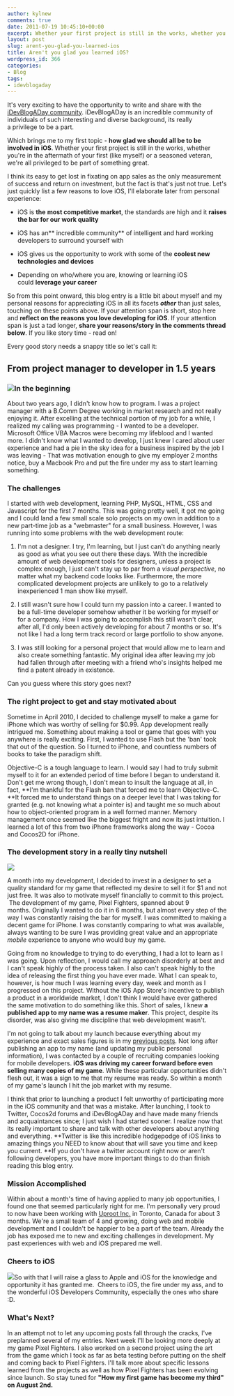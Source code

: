 ```yaml
---
author: kylnew
comments: true
date: 2011-07-19 10:45:10+00:00
excerpt: Whether your first project is still in the works, whether you're in the aftermath of your first (like myself) or a seasoned veteran, we're all privileged to be part of something great.
layout: post
slug: arent-you-glad-you-learned-ios
title: Aren't you glad you learned iOS?
wordpress_id: 366
categories:
- Blog
tags:
- idevblogaday
---
```


It's very exciting to have the opportunity to write and share with the [iDevBlogADay community](http://idevblogaday.com/). iDevBlogADay is an incredible community of individuals of such interesting and diverse background, its really a privilege to be a part.

Which brings me to my first topic - **how glad we should all be to be involved in iOS**. Whether your first project is still in the works, whether you're in the aftermath of your first (like myself) or a seasoned veteran, we're all privileged to be part of something great.<!-- more -->

I think its easy to get lost in fixating on app sales as the only measurement of success and return on investment, but the fact is that's just not true. Let's just quickly list a few reasons to love iOS, I'll elaborate later from personal experience:



	
  * iOS is **the** **most competitive market**, the standards are high and it **raises the bar for our work quality**

	
  * iOS has an** incredible community** of intelligent and hard working developers to surround yourself with

	
  * iOS gives us the opportunity to work with some of the **coolest new technologies and devices**

	
  * Depending on who/where you are, knowing or learning iOS could **leverage your career**


So from this point onward, this blog entry is a little bit about myself and my personal reasons for appreciating iOS in all its facets _**other**_ than just sales, touching on these points above. If your attention span is short, stop here and **reflect on the reasons you love developing for iOS**. If your attention span is just a tad longer, **share your reasons/story in the comments thread below**. If you like story time - read on!

Every good story needs a snappy title so let's call it:


## From project manager to developer in 1.5 years




### [![](http://kylnew.com/wp-content/uploads/2011/07/Moss___The_IT_Crowd_by_traumtaenzer1-150x150.jpg)](http://kylnew.com/wp-content/uploads/2011/07/Moss___The_IT_Crowd_by_traumtaenzer1.jpg)In the beginning


About two years ago, I didn't know how to program. I was a project manager with a B.Comm Degree working in market research and not really enjoying it. After excelling at the technical portion of my job for a while, I realized my calling was programming - I wanted to be a developer. Microsoft Office VBA Macros were becoming my lifeblood and I wanted more. I didn't know what I wanted to develop, I just knew I cared about user experience and had a pie in the sky idea for a business inspired by the job I was leaving - That was motivation enough to give my employer 2 months notice, buy a Macbook Pro and put the fire under my ass to start learning something.


### The challenges


I started with web development, learning PHP, MySQL, HTML, CSS and Javascript for the first 7 months. This was going pretty well, it got me going and I could land a few small scale solo projects on my own in addition to a new part-time job as a "webmaster" for a small business. However, I was running into some problems with the web development route:



	
  1. I'm not a designer. I try, I'm learning, but I just can't do anything nearly as good as what you see out there these days. With the incredible amount of web development tools for designers, unless a project is complex enough, I just can't stay up to par from a _visual perspective_, no matter what my backend code looks like. Furthermore, the more complicated development projects are unlikely to go to a relatively inexperienced 1 man show like myself.

	
  2. I still wasn't sure how I could turn my passion into a career. I wanted to be a full-time developer somehow whether it be working for myself or for a company. How I was going to accomplish this still wasn't clear, after all, I'd only been actively developing for about 7 months or so. It's not like I had a long term track record or large portfolio to show anyone.

	
  3. I was still looking for a personal project that would allow me to learn and also create something fantastic. My original idea after leaving my job had fallen through after meeting with a friend who's insights helped me find a patent already in existence.




Can you guess where this story goes next?




### The right project to get and stay motivated about


Sometime in April 2010, I decided to challenge myself to make a game for iPhone which was worthy of selling for $0.99. App development really intrigued me. Something about making a tool or game that goes with you anywhere is really exciting. First, I wanted to use Flash but the 'ban' took that out of the question. So I turned to iPhone, and countless numbers of books to take the paradigm shift.

Objective-C is a tough language to learn. I would say I had to truly submit myself to it for an extended period of time before I began to understand it. Don't get me wrong though, I don't mean to insult the language at all, in fact, **I'm thankful for the Flash ban that forced me to learn Objective-C. **It forced me to understand things on a deeper level that I was taking for granted (e.g. not knowing what a pointer is) and taught me so much about how to object-oriented program in a well formed manner. Memory management once seemed like the biggest fright and now its just intuition. I learned a lot of this from two iPhone frameworks along the way - Cocoa and Cocos2D for iPhone.


### The development story in a really tiny nutshell


[![](http://kylnew.com/wp-content/uploads/2011/07/beforeafter.jpg)](http://kylnew.com/wp-content/uploads/2011/07/beforeafter.jpg)

A month into my development, I decided to invest in a designer to set a quality standard for my game that reflected my desire to sell it for $1 and not just free. It was also to motivate myself financially to commit to this project.  The development of my game, Pixel Fighters, spanned about 9 months. Originally I wanted to do it in 6 months, but almost every step of the way I was constantly raising the bar for myself. I was committed to making a decent game for iPhone. I was constantly comparing to what was available, always wanting to be sure I was providing great value and an appropriate _mobile_ experience to anyone who would buy my game.

Going from no knowledge to trying to do everything, I had a lot to learn as I was going. Upon reflection, I would call my approach disorderly at best and I can't speak highly of the process taken. I also can't speak highly to the idea of releasing the first thing you have ever made. What I can speak to, however, is how much I was learning every day, week and month as I progressed on this project. Without the iOS App Store's incentive to publish a product in a worldwide market, I don't think I would have ever gathered the same motivation to do something like this. Short of sales, I knew **a published app to my name was a resume maker**. This project, despite its disorder, was also giving me discipline that web development wasn't.

I'm not going to talk about my launch because everything about my experience and exact sales figures is in my [previous posts](http://www.bitwit.ca/blog/2-months-since-launch-sales-and-all/). Not long after publishing an app to my name (and updating my public personal information), I was contacted by a couple of recruiting companies looking for mobile developers. **iOS was driving my career forward before even selling many copies of my game**. While these particular opportunities didn't flesh out, it was a sign to me that my resume was ready. So within a month of my game's launch I hit the job market with my resume.

I think that prior to launching a product I felt unworthy of participating more in the iOS community and that was a mistake. After launching, I took to Twitter, Cocos2d forums and iDevBlogADay and have made many friends and acquaintances since; I just wish I had started sooner. I realize now that its really important to share and talk with other developers about anything and everything. **Twitter is like this incredible hodgepodge of iOS links to amazing things you NEED to know about that will save you time and keep you current. **If you don't have a twitter account right now or aren't following developers, you have more important things to do than finish reading this blog entry.


### Mission Accomplished


Within about a month's time of having applied to many job opportunities, I found one that seemed particularly right for me. I'm personally very proud to now have been working with [Uproot Inc.](http://www.uprootinc.com) in Toronto, Canada for about 3 months. We're a small team of 4 and growing, doing web and mobile development and I couldn't be happier to be a part of the team. Already the job has exposed me to new and exciting challenges in development. My past experiences with web and iOS prepared me well.


### Cheers to iOS


[![](http://kylnew.com/wp-content/uploads/2011/07/4088307833_12453fb817_m.jpg)](http://kylnew.com/wp-content/uploads/2011/07/4088307833_12453fb817_m.jpg)So with that I will raise a glass to Apple and iOS for the knowledge and opportunity it has granted me.  Cheers to iOS, the fire under my ass, and to the wonderful iOS Developers Community, especially the ones who share :D.


### What's Next?


In an attempt not to let any upcoming posts fall through the cracks, I've preplanned several of my entries. Next week I'll be looking more deeply at my game Pixel Fighters. I also worked on a second project using the art from the game which I took as far as beta testing before putting on the shelf and coming back to Pixel Fighters. I'll talk more about specific lessons learned from the projects as well as how Pixel Fighters has been evolving since launch.
So stay tuned for **"How my first game has become my third" on August 2nd.**

